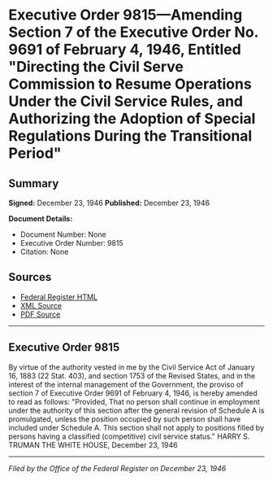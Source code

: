 # Executive Order 9815—Amending Section 7 of the Executive Order No. 9691 of February 4, 1946, Entitled "Directing the Civil Serve Commission to Resume Operations Under the Civil Service Rules, and Authorizing the Adoption of Special Regulations During the Transitional Period"

## Summary

**Signed:** December 23, 1946
**Published:** December 23, 1946

**Document Details:**
- Document Number: None
- Executive Order Number: 9815
- Citation: None

## Sources
- [Federal Register HTML](https://www.presidency.ucsb.edu/documents/executive-order-9815-amending-section-7-the-executive-order-no-9691-february-4-1946)
- [XML Source](None)
- [PDF Source](None)

---

## Executive Order 9815

By virtue of the authority vested in me by the Civil Service Act of January 16, 1883 (22 Stat. 403), and section 1753 of the Revised States, and in the interest of the internal management of the Government, the proviso of section 7 of Executive Order 9691 of February 4, 1946, is hereby amended to read as follows:
"Provided, That no person shall continue in employment under the authority of this section after the general revision of Schedule A is promulgated, unless the position occupied by such person shall have included under Schedule A. This section shall not apply to positions filled by persons having a classified (competitive) civil service status."
HARRY S. TRUMAN
THE WHITE HOUSE,
December 23, 1946

---

*Filed by the Office of the Federal Register on December 23, 1946*
